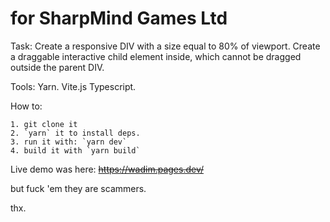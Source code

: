 # for SharpMind Games Ltd

Task:
	Create a responsive DIV with a size equal to 80% of viewport. Create a
	draggable interactive child element inside, which cannot be dragged
	outside the parent DIV.
	
Tools:
	Yarn.
	Vite.js
	Typescript.

How to:

	1. git clone it
	2. `yarn` it to install deps.
	3. run it with: `yarn dev`
	4. build it with `yarn build`	


Live demo was here: ~~https://wadim.pages.dev/~~

but fuck 'em they are scammers.

thx.


